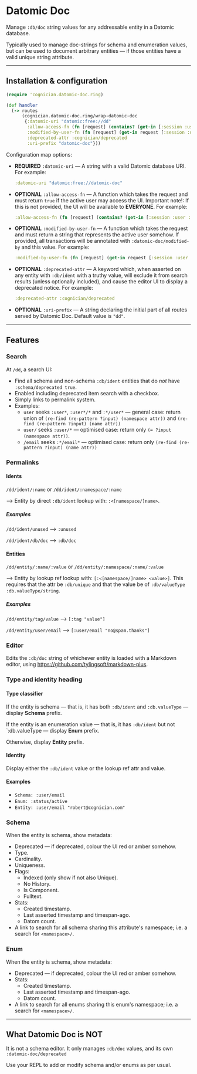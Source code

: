 # Datomic Doc

Manage `:db/doc` string values for any addressable entity in a Datomic database.

Typically used to manage doc-strings for schema and enumeration values, but can be used to document arbitrary entities — if those entities have a valid unique string attribute.

------

## Installation & configuration

```clojure
(require 'cognician.datomic-doc.ring)

(def handler
  (-> routes
      (cognician.datomic-doc.ring/wrap-datomic-doc 
       {:datomic-uri "datomic:free://dd"
        :allow-access-fn (fn [request] (contains? (get-in [:session :user :roles]) :admin))
        :modified-by-user-fn (fn [request] (get-in request [:session :user :email])
        :deprecated-attr :cognician/deprecated
        :uri-prefix "datomic-doc"}))
```

Configuration map options:

- **REQUIRED** `:datomic-uri` — A string with a valid Datomic database URI. For example:

  ```clojure
  :datomic-uri "datomic:free://datomic-doc"
  ```

- **OPTIONAL** `:allow-access-fn` — A function which takes the request and must return `true` if the active user may access the UI. 
  Important note!: If this is not provided, the UI will be available to **EVERYONE**.
  For example:

  ```clojure
  :allow-access-fn (fn [request] (contains? (get-in [:session :user :roles]) :admin))
  ```

- **OPTIONAL** `:modified-by-user-fn` — A function which takes the request and must return a string that represents the active user somehow. If provided, all transactions will be annotated with `:datomic-doc/modified-by` and this value. For example:

  ```clojure
  :modified-by-user-fn (fn [request] (get-in request [:session :user :email])
  ```

- **OPTIONAL** `:deprecated-attr` — A keyword which, when asserted on any entity with `:db/ident` with a truthy value, will exclude it from search results (unless optionally included), and cause the editor UI to display a deprecated notice. For example:

  ```clojure
  :deprecated-attr :cognician/deprecated
  ```

- **OPTIONAL** `:uri-prefix` — A string declaring the initial part of all routes served by Datomic Doc. Default value is `"dd"`.

------

## Features

### Search

At `/dd`, a search UI:

- Find all schema and non-schema `:db/ident` entities that do _not_ have `:schema/deprecated true`. 
- Enabled including deprecated item search with a checkbox.
- Simply links to permalink system.
- Examples:
  - `user` seeks `:user*`, `:user*/*` and `:*/user*` — general case: return union of `(re-find (re-pattern ?input) (namespace attr))` and `(re-find (re-pattern ?input) (name attr))`
  - `user/` seeks `:user/*` — optimised case: return only  `(= ?input (namespace attr))`.
  - `/email` seeks `:*/email*` — optimised case: return only `(re-find (re-pattern ?input) (name attr))`

### Permalinks

#### Idents

`/dd/ident/:name` or `/dd/ident/:namespace/:name` 

⟶ Entity by direct `:db/ident` lookup with: `:<[namespace/]name>`.

##### Examples

 `/dd/ident/unused` ⟶ `:unused` 

 `/dd/ident/db/doc` ⟶ `:db/doc`

#### Entities

`/dd/entity/:name/:value` or `/dd/entity/:namespace/:name/:value` 

⟶ Entity by lookup ref lookup with: `[:<[namespace/]name> <value>]`. 
This requires that the attr be `:db/unique` and that the value be of `:db/valueType` `:db.valueType/string`.

##### Examples

 `/dd/entity/tag/value` ⟶ `[:tag "value"]` 

 `/dd/entity/user/email` ⟶ `[:user/email "no@spam.thanks"]`

### Editor

Edits the `:db/doc` string of whichever entity is loaded with a Markdown editor, using <https://github.com/tylingsoft/markdown-plus>. 

### Type and identity heading

#### Type classifier

If the entity is schema — that is, it has both `:db/ident` and `:db.valueType` — display **Schema** prefix.

If the entity is an enumeration value — that is, it has  `:db/ident` but not `:db.valueType — display **Enum** prefix.

Otherwise, display **Entity** prefix.

#### Identity

Display either the `:db/ident` value or the lookup ref attr and value.

#### Examples

- `Schema: :user/email` 
- `Enum: :status/active`
- `Entity: :user/email "robert@cognician.com"`

### Schema

When the entity is schema, show metadata:

- Deprecated — if deprecated, colour the UI red or amber somehow.
- Type.
- Cardinality.
- Uniqueness.
- Flags:
  - Indexed (only show if not also Unique).
  - No History.
  - Is Component.
  - Fulltext.
- Stats:
  - Created timestamp.
  - Last asserted timestamp and timespan-ago.
  - Datom count.
- A link to search for all schema sharing this attribute's namespace; i.e. a search for `<namespace>/`.

### Enum

When the entity is schema, show metadata:

- Deprecated — if deprecated, colour the UI red or amber somehow.
- Stats:
  - Created timestamp.
  - Last asserted timestamp and timespan-ago.
  - Datom count.
- A link to search for all enums sharing this enum's namespace; i.e. a search for `<namespace>/`.

------

## What Datomic Doc is NOT

It is not a schema editor. It only manages `:db/doc` values, and its own `:datomic-doc/deprecated`

Use your REPL to add or modify schema and/or enums as per usual.
